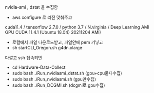 nvidia-smi , dstat 을 수집함

- aws configure 로 리전 맞춰주고

cuda11.4 /
tensorflow 2.7.0 /
python 3.7 /
N.virginia / Deep Learning AMI GPU CUDA 11.4.1 (Ubuntu 18.04) 20211204 AMI)

- 로컬에서 파일 다운로드받고, 파일안에 pem 키넣고
- sh startCLI_Oregon.sh g4dn.xlarge

다깔고 ssh 접속되면
- cd Hardware-Data-Collect
- sudo bash ./Run_nvidiasmi_dstat.sh (gpu+cpu둘다수집)
- sudo bash ./Run_nvidiasmi.sh (gpu만수집)
- sudo bash ./Run_DCGMI.sh (dcgmi로 gpu수집)

